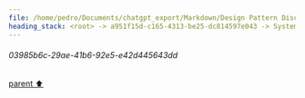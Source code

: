 ```yaml
---
file: /home/pedro/Documents/chatgpt_export/Markdown/Design Pattern Discussion.md
heading_stack: <root> -> a951f15d-c165-4313-be25-dc814597e043 -> System -> 03985b6c-29ae-41b6-92e5-e42d445643dd
---
```

###### 03985b6c-29ae-41b6-92e5-e42d445643dd
[parent ⬆️](#a951f15d-c165-4313-be25-dc814597e043)
